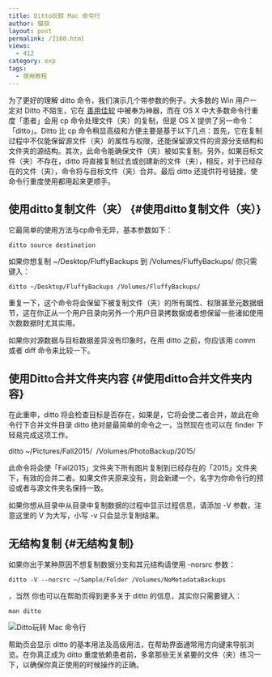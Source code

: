 ```yaml
---
title: Ditto玩转 Mac 命令行
author: 猫叔
layout: post
permalink: /2160.html
views:
  - 412
category: exp
tags:
  - 使用教程
---
```

为了更好的理解 ditto 命令，我们演示几个带参数的例子。大多数的 Win 用户一定对 Ditto 不陌生，它在 <a title="" href="http://xbeta.info/ditto.htm" data-original-title="">善用佳软</a> 中被奉为神器，而在 OS X 中大多数命令行重度「患者」会用 cp 命令处理文件（夹）的复制，但是 OS X 提供了另一命令：「ditto」。Ditto 比 cp 命令稍显高级和方便主要是基于以下几点：首先，它在复制过程中不仅能保留源文件（夹）的属性与权限，还能保留源文件的资源分支结构和文件夹的源结构。其次，此命令能确保文件（夹）被如实复制。另外，如果目标文件（夹）不存在，ditto 将直接复制过去或创建新的文件（夹），相反，对于已经存在的文件（夹），命令将与目标文件（夹）合并。最后 ditto 还提供符号链接，使命令行重度使用都用起来更顺手。

## 使用ditto复制文件（夹） {#使用ditto复制文件（夹）}

它最简单的使用方法与cp命令无异，基本参数如下：

<div class="insert-post-ads">
</div>

<pre><code class="(null)">ditto source destination</code></pre>

如果你想复制 ~/Desktop/FluffyBackups 到 /Volumes/FluffyBackups/ 你只需键入：

<pre><code class="(null)">ditto ~/Desktop/FluffyBackups /Volumes/FluffyBackups/</code></pre>

重复一下，这个命令将会保留下被复制文件（夹）的所有属性、权限甚至元数据细节，这在你正从一个用户目录向另外一个用户目录拷数据或者想保留一些诸如使用次数数据时尤其实用。

如果你对源数据与目标数据差异没有印象时，在用 ditto 之前，你应该用 comm 或者 diff 命令来比较一下。

## 使用Ditto合并文件夹内容 {#使用ditto合并文件夹内容}

在此重申，ditto 将会检查目标是否存在，如果是，它将会使二者合并，故此在命令行下合并文件目录 ditto 绝对是最简单的命令之一，当然现在也可以在 finder 下轻易完成这项工作。

ditto ~/Pictures/Fall2015/  /Volumes/PhotoBackup/2015/

此命令将会使「Fall2015」文件夹下所有图片复制到已经存在的「2015」文件夹下，有效的合并二者。如果文件夹原来没有，则会新建一个，名字为你命令行的预设或者与源文件夹名保持一致。

如果你想从目录中从目录中复制数据的过程中显示过程信息，请添加 -V 参数，注意这里的 V 为大写，小写 -v 只会显示复制结果。

## 无结构复制 {#无结构复制}

如果你出于某种原因不想复制数据分支和其元结构请使用 -norsrc 参数：

<pre><code class="(null)">ditto -V --norsrc ~/Sample/Folder /Volumes/NoMetadataBackups</code></pre>

，当然 你也可以在帮助页得到更多关于 ditto 的信息，其实你只需要键入：

<pre><code class="(null)">man ditto</code></pre>

<img class=" aligncenter" src="http://cache.maoshu.cc//wp-content/uploads/sinapicv2-backup/2160-ww4-large-005V4vEUjw1enugs23csfj30i80eugph.jpg" alt="Ditto玩转 Mac 命令行" />

帮助页会显示 ditto 的基本用法及高级用法，在帮助界面通常用方向键来导航浏览。在你真正成为 ditto 重度依赖患者前，多拿那些无关紧要的文件（夹）练习一下，以确保你真正使用的时候操作的正确。

